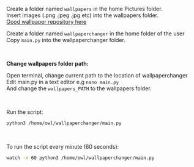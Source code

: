 Create a folder named `wallpapers` in the home Pictures folder.<br>
Insert images (.png .jpeg .jpg etc) into the wallpapers folder.  <br>
<a href="https://github.com/catppuccin/wallpapers/tree/main"> Good wallpaper repository here </a> <br>

Create a folder named `wallpaperchanger` in the home folder of the user <br>
Copy `main.py` into the wallpaperchanger folder. <br>

<br>

**Change wallpapers folder path:** <br>

Open terminal, change current path to the location of wallpaperchanger <br>
Edit main.py in a text editor e.g `nano main.py` <br>
And change the `wallpapers_PATH` to the wallpapers folder. <br>

<br>

Run the script:
```bash
python3 /home/owl/wallpaperchanger/main.py
```

<br>

To run the script every minute (60 seconds):

```bash
watch -n 60 python3 /home/owl/wallpaperchanger/main.py
```

